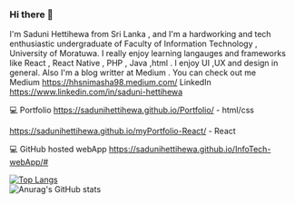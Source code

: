 ### Hi there 👋

I'm Saduni Hettihewa from Sri Lanka , and I'm a hardworking and tech  enthusiastic undergraduate of Faculty of Information Technology , University of Moratuwa. I really enjoy learning langauges and frameworks like React , React Native , PHP , Java ,html . I enjoy UI ,UX and design in general. Also I'm  a blog writter at Medium . You can check out me  
Medium
https://hhsnimasha98.medium.com/
LinkedIn
https://www.linkedin.com/in/saduni-hettihewa

 
💻 Portfolio
https://sadunihettihewa.github.io/Portfolio/  - html/css

https://sadunihettihewa.github.io/myPortfolio-React/ - React 

💻  GitHub hosted webApp
https://sadunihettihewa.github.io/InfoTech-webApp/#

[![Top Langs](https://github-readme-stats.vercel.app/api/top-langs/?username=saduniHettihewa)](https://github.com/anuraghazra/github-readme-stats)  
![Anurag's GitHub stats](https://github-readme-stats.vercel.app/api?username=saduniHettihewa&theme=radical&show_icons=true)





